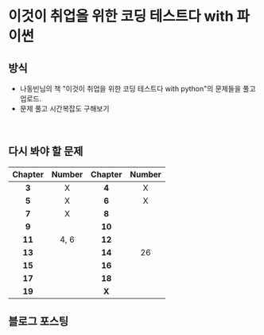 # 이것이 취업을 위한 코딩 테스트다 with 파이썬

## 방식
* 나동빈님의 책 "이것이 취업을 위한 코딩 테스트다 with python"의 문제들을 풀고 업로드.
* 문제 풀고 시간복잡도 구해보기

</br>

## 다시 봐야 할 문제

| Chapter | Number | Chapter | Number |
| :------:|:------:| :------:| :-----:| 
| **3** |   X    | **4** | X |
| **5** |   X    | **6** | X |
| **7** |   X     | **8** |   |
| **9** |        | **10** |   |
| **11** |  4, 6  | **12** |   |
| **13** |        | **14** | 26  |
| **15** |        | **16** |   |
| **17** |        | **18** |   |
| **19** |        |  **X** |   |

## 블로그 포스팅

